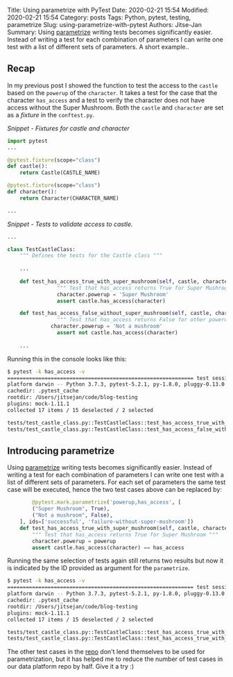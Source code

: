 Title: Using parametrize with PyTest
Date: 2020-02-21 15:54
Modified: 2020-02-21 15:54
Category: posts
Tags: Python, pytest, testing, parametrize
Slug: using-parametrize-with-pytest
Authors: Jitse-Jan
Summary: Using [parametrize](https://docs.pytest.org/en/latest/parametrize.html) writing tests becomes significantly easier. Instead of writing a test for each combination of parameters I can write one test with a list of different sets of parameters. A short example..

## Recap

In my previous post I showed the function to test the access to the `castle` based on the `powerup` of the `character`. It takes a test for the case that the character `has_access` and a test to verify the character does not have access without the Super Mushroom. Both the `castle` and `character` are set as a *fixture* in the `conftest.py`. 


*Snippet - Fixtures for castle and character*

```Python
import pytest
...

@pytest.fixture(scope="class")
def castle():
    return Castle(CASTLE_NAME)

@pytest.fixture(scope="class")
def character():
    return Character(CHARACTER_NAME)

...
```

*Snippet - Tests to validate access to castle.*

```Python
...

class TestCastleClass:
    """ Defines the tests for the Castle class """
    
    ...
    
    def test_has_access_true_with_super_mushroom(self, castle, character):
				""" Test that has_access returns True for Super Mushroom """
				character.powerup = 'Super Mushroom'
				assert castle.has_access(character)

    def test_has_access_false_without_super_mushroom(self, castle, character):
				""" Test that has_access returns False for other powerups """
			  character.powerup = 'Not a mushroom'
				assert not castle.has_access(character)
        
    ...
```

Running this in the console looks like this:

```bash
$ pytest -k has_access -v
============================================================ test session starts =============================================================
platform darwin -- Python 3.7.3, pytest-5.2.1, py-1.8.0, pluggy-0.13.0 -- /Users/jitsejan/.local/share/virtualenvs/blog-testing-KMgUXSdn/bin/python3.7m
cachedir: .pytest_cache
rootdir: /Users/jitsejan/code/blog-testing
plugins: mock-1.11.1
collected 17 items / 15 deselected / 2 selected

tests/test_castle_class.py::TestCastleClass::test_has_access_true_with_super_mushroom PASSED                                           [ 50%]
tests/test_castle_class.py::TestCastleClass::test_has_access_false_without_super_mushroom PASSED                                       [100%]
```

## Introducing parametrize

Using [parametrize](https://docs.pytest.org/en/latest/parametrize.html) writing tests becomes significantly easier. Instead of writing a test for each combination of parameters I can write one test with a list of different sets of parameters. For each set of parameters the same test case will be executed, hence the two test cases above can be replaced by:

```python
		@pytest.mark.parametrize('powerup,has_access', [
        ("Super Mushroom", True),
        ("Not a mushroom", False),
    ], ids=['successful', 'failure-without-super-mushroom'])
    def test_has_access_true_with_super_mushroom(self, castle, character, powerup, has_access):
        """ Test that has_access returns True for Super Mushroom """
        character.powerup = powerup
        assert castle.has_access(character) == has_access
```

Running the same selection of tests again still returns two results but now it is indicated by the ID provided as argument for the `parametrize`.

```bash
$ pytest -k has_access -v
============================================================ test session starts =============================================================
platform darwin -- Python 3.7.3, pytest-5.2.1, py-1.8.0, pluggy-0.13.0 -- /Users/jitsejan/.local/share/virtualenvs/blog-testing-KMgUXSdn/bin/python3.7m
cachedir: .pytest_cache
rootdir: /Users/jitsejan/code/blog-testing
plugins: mock-1.11.1
collected 17 items / 15 deselected / 2 selected

tests/test_castle_class.py::TestCastleClass::test_has_access_true_with_super_mushroom[successful] PASSED                               [ 50%]
tests/test_castle_class.py::TestCastleClass::test_has_access_true_with_super_mushroom[failure-without-super-mushroom] PASSED           [100%]
```

The other test cases in the [repo](https://github.com/jitsejan/blog-testing) don't lend themselves to be used for parametrization, but it has helped me to reduce the number of test cases in our data platform repo by half. Give it a try :) 